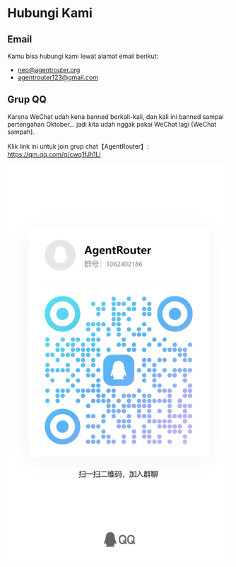 # Hubungi Kami

## Email

Kamu bisa hubungi kami lewat alamat email berikut:

- neo@agentrouter.org
- agentrouter123@gmail.com

## Grup QQ

Karena WeChat udah kena banned berkali-kali, dan kali ini banned sampai pertengahan Oktober... jadi kita udah nggak pakai WeChat lagi (WeChat sampah).

Klik link ini untuk join grup chat【AgentRouter】: https://qm.qq.com/q/cwq1fJh1Li

![](./img/qqgroup.jpg)